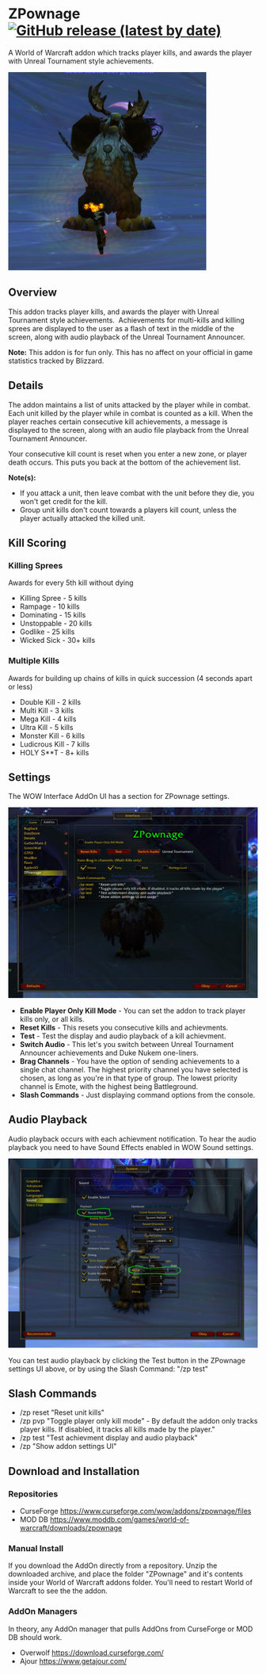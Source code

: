# ZPownage [![GitHub release (latest by date)](https://img.shields.io/github/v/release/zxeltor/zpownage)](https://github.com/zxeltor/zpownage/releases/latest)
A World of Warcraft addon which tracks player kills, and awards the player with Unreal Tournament style achievements.

![ZPownageLogo](/Screenshots/BoomkinDance_400x400.png?v17-10-2021)

## Overview 
This addon tracks player kills, and awards the player with Unreal Tournament style achievements.  Achievements for multi-kills and killing sprees are displayed to the user as a flash of text in the middle of the screen, along with audio playback of the Unreal Tournament Announcer.

__Note:__ This addon is for fun only. This has no affect on your official in game statistics tracked by Blizzard.

## Details 
The addon maintains a list of units attacked by the player while in combat. Each unit killed by the player while in combat is counted as a kill. When the player reaches certain consecutive kill achievements, a message is displayed to the screen, along with an audio file playback from the Unreal Tournament Announcer.

Your consecutive kill count is reset when you enter a new zone, or player death occurs. This puts you back at the bottom of the achievement list.

__Note(s):__
* If you attack a unit, then leave combat with the unit before they die, you won't get credit for the kill.
* Group unit kills don't count towards a players kill count, unless the player actually attacked the killed unit.

## Kill Scoring 

### Killing Sprees
Awards for every 5th kill without dying

* Killing Spree - 5 kills
* Rampage - 10 kills
* Dominating - 15 kills
* Unstoppable - 20 kills
* Godlike - 25 kills
* Wicked Sick - 30+ kills

### Multiple Kills
Awards for building up chains of kills in quick succession (4 seconds apart or less)

* Double Kill - 2 kills
* Multi Kill - 3 kills
* Mega Kill - 4 kills
* Ultra Kill - 5 kills
* Monster Kill - 6 kills
* Ludicrous Kill - 7 kills
* HOLY S**T - 8+ kills


## Settings
The WOW Interface AddOn UI has a section for ZPownage settings.

![ZPownageConfigSettings](Screenshots/ConfigUi.jpg?v17-10-2021)

* __Enable Player Only Kill Mode__ - You can set the addon to track player kills only, or all kills.
* __Reset Kills__ - This resets you consecutive kills and achievments.
* __Test__ - Test the display and audio playback of a kill achievment.
* __Switch Audio__ - This let's you switch between Unreal Tournament Announcer achievements and Duke Nukem one-liners.
* __Brag Channels__ - You have the option of sending achievements to a single chat channel. The highest priority channel you have selected is chosen, as long as you're in that type of group. The lowest priority channel is Emote, with the highest being Battleground.
* __Slash Commands__ - Just displaying command options from the console.

## Audio Playback
Audio playback occurs with each achievment notification. To hear the audio playback you need to have Sound Effects enabled in WOW Sound settings.

![WowAudioSettings](Screenshots/AudioSettings.jpg?v17-10-2021)

You can test audio playback by clicking the Test button in the ZPownage settings UI above, or by using the Slash Command: "/zp test"

## Slash Commands
* /zp reset "Reset unit kills"
* /zp pvp   "Toggle player only kill mode" - By default the addon only tracks player kills. If disabled, it tracks all kills made by the player."
* /zp test  "Test achievment display and audio playback"
* /zp       "Show addon settings UI"

## Download and Installation
### Repositories
* CurseForge https://www.curseforge.com/wow/addons/zpownage/files
* MOD DB https://www.moddb.com/games/world-of-warcraft/downloads/zpownage
### Manual Install
If you download the AddOn directly from a repository. Unzip the downloaded archive, and place the folder "ZPownage" and it's contents inside your World of Warcraft addons folder. You'll need to restart World of Warcraft to see the the addon.
### AddOn Managers
In theory, any AddOn manager that pulls AddOns from CurseForge or MOD DB should work.
* Overwolf https://download.curseforge.com/
* Ajour https://www.getajour.com/
